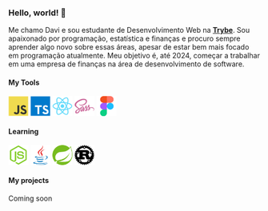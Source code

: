 ### Hello, world! 👋
Me chamo Davi e sou estudante de Desenvolvimento Web na **[Trybe](https://www.betrybe.com/)**. Sou apaixonado por programação, estatística e finanças e procuro sempre aprender algo novo sobre essas áreas, apesar de estar bem mais focado em programação atualmente. Meu objetivo é, até 2024, começar a trabalhar em uma empresa de finanças na área de desenvolvimento de software.

#### My Tools
<div align=left>
<img src="https://raw.githubusercontent.com/devicons/devicon/master/icons/javascript/javascript-original.svg" width=40 height=40>
<img src="https://raw.githubusercontent.com/devicons/devicon/master/icons/typescript/typescript-original.svg" width=40 height=40>
<img src="https://raw.githubusercontent.com/devicons/devicon/master/icons/react/react-original.svg" width=40 height=40>
<img src="https://github.com/devicons/devicon/raw/master/icons/sass/sass-original.svg" width=40 height=40>
<img src="https://github.com/devicons/devicon/raw/master/icons/figma/figma-original.svg" width=40 height=40>
</div>

#### Learning
<div align=left>
<img src="https://github.com/devicons/devicon/raw/master/icons/nodejs/nodejs-original.svg" width=40 height=40>
<img src="https://github.com/devicons/devicon/raw/master/icons/java/java-original.svg" width=40 height=40>
<img src="https://github.com/devicons/devicon/raw/master/icons/spring/spring-original.svg" width=40 height=40>
<img src="https://github.com/devicons/devicon/raw/master/icons/rust/rust-plain.svg" width=40 height=40>
</div>

#### My projects
Coming soon
